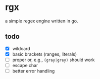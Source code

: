 # rgx

a simple regex engine written in go.

## todo

- [x] wildcard
- [x] basic brackets (ranges, literals)
- [ ] proper or, e.g., `(gray|grey)` should work
- [ ] escape char
- [ ] better error handling
